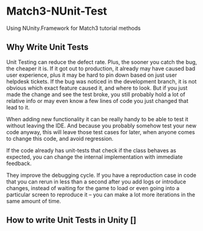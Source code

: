 # Match3-NUnit-Test
Using NUnity.Framework for Match3 tutorial methods

## Why Write Unit Tests
Unit Testing can reduce the defect rate.
Plus, the sooner you catch the bug, the cheaper it is.
If it got out to production, it already may have caused bad user experience, plus it may be hard to pin down based on just user helpdesk tickets.
If the bug was noticed in the development branch, it is not obvious which exact feature caused it, and where to look.
But if you just made the change and see the test broke, you still probably hold a lot of relative info or may even know a few lines of code you just changed that lead to it.

When adding new functionality it can be really handy to be able to test it without leaving the IDE. And because you probably somehow test your new code anyway, this will leave those test cases for later, when anyone comes to change this code, and avoid regression.

If the code already has unit-tests that check if the class behaves as expected, you can change the internal implementation with immediate feedback.

They improve the debugging cycle. If you have a reproduction case in code that you can rerun in less than a second after you add logs or introduce changes, instead of waiting for the game to load or even going into a particular screen to reproduce it – you can make a lot more iterations in the same amount of time.

## How to write Unit Tests in Unity []
